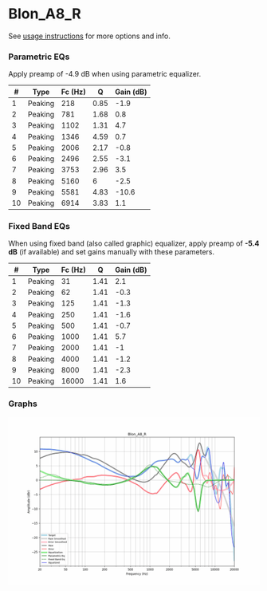 # Blon_A8_R
See [usage instructions](https://github.com/jaakkopasanen/AutoEq#usage) for more options and info.

### Parametric EQs
Apply preamp of -4.9 dB when using parametric equalizer.

|   # | Type    |   Fc (Hz) |    Q |   Gain (dB) |
|-----|---------|-----------|------|-------------|
|   1 | Peaking |       218 | 0.85 |        -1.9 |
|   2 | Peaking |       781 | 1.68 |         0.8 |
|   3 | Peaking |      1102 | 1.31 |         4.7 |
|   4 | Peaking |      1346 | 4.59 |         0.7 |
|   5 | Peaking |      2006 | 2.17 |        -0.8 |
|   6 | Peaking |      2496 | 2.55 |        -3.1 |
|   7 | Peaking |      3753 | 2.96 |         3.5 |
|   8 | Peaking |      5160 | 6    |        -2.5 |
|   9 | Peaking |      5581 | 4.83 |       -10.6 |
|  10 | Peaking |      6914 | 3.83 |         1.1 |

### Fixed Band EQs
When using fixed band (also called graphic) equalizer, apply preamp of **-5.4 dB** (if available) and set gains manually with these parameters.

|   # | Type    |   Fc (Hz) |    Q |   Gain (dB) |
|-----|---------|-----------|------|-------------|
|   1 | Peaking |        31 | 1.41 |         2.1 |
|   2 | Peaking |        62 | 1.41 |        -0.3 |
|   3 | Peaking |       125 | 1.41 |        -1.3 |
|   4 | Peaking |       250 | 1.41 |        -1.6 |
|   5 | Peaking |       500 | 1.41 |        -0.7 |
|   6 | Peaking |      1000 | 1.41 |         5.7 |
|   7 | Peaking |      2000 | 1.41 |        -1   |
|   8 | Peaking |      4000 | 1.41 |        -1.2 |
|   9 | Peaking |      8000 | 1.41 |        -2.3 |
|  10 | Peaking |     16000 | 1.41 |         1.6 |

### Graphs
![](./Blon_A8_R.png)
